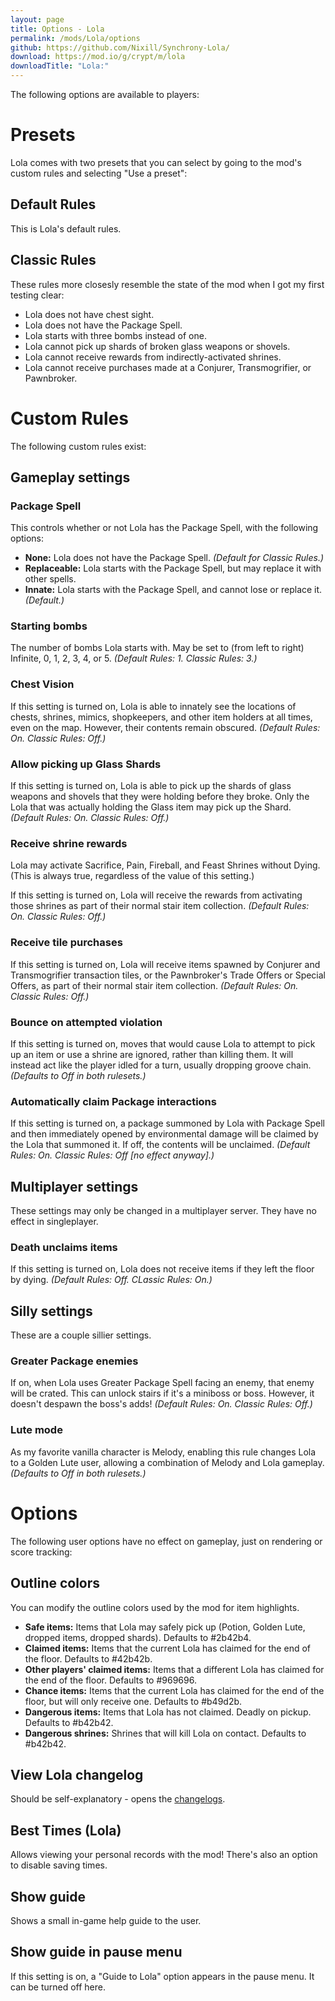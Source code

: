 ```yaml
---
layout: page
title: Options - Lola
permalink: /mods/Lola/options
github: https://github.com/Nixill/Synchrony-Lola/
download: https://mod.io/g/crypt/m/lola
downloadTitle: "Lola:"
---
```


The following options are available to players:

# Presets
Lola comes with two presets that you can select by going to the mod's custom rules and selecting "Use a preset":

## Default Rules
This is Lola's default rules.

## Classic Rules
These rules more closesly resemble the state of the mod when I got my first testing clear:
- Lola does not have chest sight.
- Lola does not have the Package Spell.
- Lola starts with three bombs instead of one.
- Lola cannot pick up shards of broken glass weapons or shovels.
- Lola cannot receive rewards from indirectly-activated shrines.
- Lola cannot receive purchases made at a Conjurer, Transmogrifier, or Pawnbroker.

# Custom Rules
The following custom rules exist:

## Gameplay settings
### Package Spell
This controls whether or not Lola has the Package Spell, with the following options:
- **None:** Lola does not have the Package Spell. *(Default for Classic Rules.)*
- **Replaceable:** Lola starts with the Package Spell, but may replace it with other spells.
- **Innate:** Lola starts with the Package Spell, and cannot lose or replace it. *(Default.)*

### Starting bombs
The number of bombs Lola starts with. May be set to (from left to right) Infinite, 0, 1, 2, 3, 4, or 5. *(Default Rules: 1. Classic Rules: 3.)*

### Chest Vision
If this setting is turned on, Lola is able to innately see the locations of chests, shrines, mimics, shopkeepers, and other item holders at all times, even on the map. However, their contents remain obscured. *(Default Rules: On. Classic Rules: Off.)*

### Allow picking up Glass Shards
If this setting is turned on, Lola is able to pick up the shards of glass weapons and shovels that they were holding before they broke. Only the Lola that was actually holding the Glass item may pick up the Shard. *(Default Rules: On. Classic Rules: Off.)*

### Receive shrine rewards
Lola may activate Sacrifice, Pain, Fireball, and Feast Shrines without Dying. (This is always true, regardless of the value of this setting.)

If this setting is turned on, Lola will receive the rewards from activating those shrines as part of their normal stair item collection. *(Default Rules: On. Classic Rules: Off.)*

### Receive tile purchases
If this setting is turned on, Lola will receive items spawned by Conjurer and Transmogrifier transaction tiles, or the Pawnbroker's Trade Offers or Special Offers, as part of their normal stair item collection. *(Default Rules: On. Classic Rules: Off.)*

### Bounce on attempted violation
If this setting is turned on, moves that would cause Lola to attempt to pick up an item or use a shrine are ignored, rather than killing them. It will instead act like the player idled for a turn, usually dropping groove chain. *(Defaults to Off in both rulesets.)*

### Automatically claim Package interactions
If this setting is turned on, a package summoned by Lola with Package Spell and then immediately opened by environmental damage will be claimed by the Lola that summoned it. If off, the contents will be unclaimed. *(Default Rules: On. Classic Rules: Off [no effect anyway].)*

## Multiplayer settings
These settings may only be changed in a multiplayer server. They have no effect in singleplayer.

### Death unclaims items
If this setting is turned on, Lola does not receive items if they left the floor by dying. *(Default Rules: Off. CLassic Rules: On.)*

## Silly settings
These are a couple sillier settings.

### Greater Package enemies
If on, when Lola uses Greater Package Spell facing an enemy, that enemy will be crated. This can unlock stairs if it's a miniboss or boss. However, it doesn't despawn the boss's adds! *(Default Rules: On. Classic Rules: Off.)*

### Lute mode
As my favorite vanilla character is Melody, enabling this rule changes Lola to a Golden Lute user, allowing a combination of Melody and Lola gameplay. *(Defaults to Off in both rulesets.)*

# Options
The following user options have no effect on gameplay, just on rendering or score tracking:

## Outline colors
You can modify the outline colors used by the mod for item highlights.
- **Safe items:** Items that Lola may safely pick up (Potion, Golden Lute, dropped items, dropped shards). Defaults to #2b42b4.
- **Claimed items:** Items that the current Lola has claimed for the end of the floor. Defaults to #42b42b.
- **Other players' claimed items:** Items that a different Lola has claimed for the end of the floor. Defaults to #969696.
- **Chance items:** Items that the current Lola has claimed for the end of the floor, but will only receive one. Defaults to #b49d2b.
- **Dangerous items:** Items that Lola has not claimed. Deadly on pickup. Defaults to #b42b42.
- **Dangerous shrines:** Shrines that will kill Lola on contact. Defaults to #b42b42.

## View Lola changelog
Should be self-explanatory - opens the [changelogs](changelogs.md).

## Best Times (Lola)
Allows viewing your personal records with the mod! There's also an option to disable saving times.

## Show guide
Shows a small in-game help guide to the user.

## Show guide in pause menu
If this setting is on, a "Guide to Lola" option appears in the pause menu. It can be turned off here.
